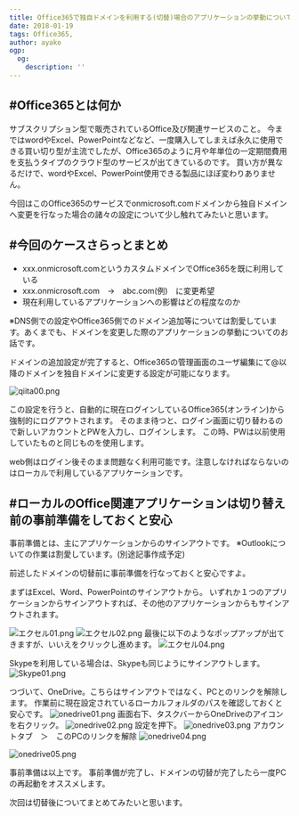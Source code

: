 ```yaml
---
title: Office365で独自ドメインを利用する(切替)場合のアプリケーションの挙動について[前編]
date: 2018-01-19
tags: Office365,
author: ayako
ogp:
  og:
    description: ''
---
```



#Office365とは何か
---

サブスクリプション型で販売されているOffice及び関連サービスのこと。
今まではwordやExcel、PowerPointなどなど、一度購入してしまえば永久に使用できる買い切り型が主流でしたが、Office365のように月や年単位の一定期間費用を支払うタイプのクラウド型のサービスが出てきているのです。
買い方が異なるだけで、wordやExcel、PowerPoint使用できる製品にほぼ変わりありません。

今回はこのOffice365のサービスでonmicrosoft.comドメインから独自ドメインへ変更を行なった場合の諸々の設定について少し触れてみたいと思います。

#今回のケースさらっとまとめ
---

- xxx.onmicrosoft.comというカスタムドメインでOffice365を既に利用している
- xxx.onmicrosoft.com　→　abc.com(例)　に変更希望
- 現在利用しているアプリケーションへの影響はどの程度なのか

※DNS側での設定やOffice365側でのドメイン追加等については割愛しています。あくまでも、ドメインを変更した際のアプリケーションの挙動についてのお話です。

ドメインの追加設定が完了すると、Office365の管理画面のユーザ編集にて@以降のドメインを独自ドメインに変更する設定が可能になります。

![qiita00.png](https://qiita-image-store.s3.amazonaws.com/0/174392/c11dd71f-9392-cf91-4ee7-d1bd9184c140.png)

この設定を行うと、自動的に現在ログインしているOffice365(オンライン)から強制的にログアウトされます。
そのまま待つと、ログイン画面に切り替わるので新しいアカウントとPWを入力し、ログインします。
この時、PWは以前使用していたものと同じものを使用します。

web側はログイン後そのまま問題なく利用可能です。注意しなければならないのはローカルで利用しているアプリケーションです。

#ローカルのOffice関連アプリケーションは切り替え前の事前準備をしておくと安心
---


事前準備とは、主にアプリケーションからのサインアウトです。
※Outlookについての作業は割愛しています。(別途記事作成予定)

前述したドメインの切替前に事前準備を行なっておくと安心ですよ。

まずはExcel、Word、PowerPointのサインアウトから。
いずれか１つのアプリケーションからサインアウトすれば、その他のアプリケーションからもサインアウトされます。

![エクセル01.png](https://qiita-image-store.s3.amazonaws.com/0/174392/70f0a494-642f-277c-37b3-57f858f4fb94.png)
![エクセル02.png](https://qiita-image-store.s3.amazonaws.com/0/174392/2fbf6e2a-5b1a-391e-a02c-ecbfb63e5d19.png)
最後に以下のようなポップアップが出てきますが、いいえをクリックし進めます。
![エクセル04.png](https://qiita-image-store.s3.amazonaws.com/0/174392/6835f7dd-397f-d214-d48b-b4d16f76340b.png)

Skypeを利用している場合は、Skypeも同じようにサインアウトします。
![Skype01.png](https://qiita-image-store.s3.amazonaws.com/0/174392/6fdf867f-650e-7925-8b48-cfd680407036.png)


つづいて、OneDrive。こちらはサインアウトではなく、PCとのリンクを解除します。
作業前に現在設定されているローカルフォルダのパスを確認しておくと安心です。
![onedrive01.png](https://qiita-image-store.s3.amazonaws.com/0/174392/a94eb52d-e9d2-d725-7949-81e0fc9d45c7.png)
画面右下、タスクバーからOneDriveのアイコンを右クリック。
![onedrive02.png](https://qiita-image-store.s3.amazonaws.com/0/174392/a63199b8-ef82-ae47-a254-24507cab5280.png)
設定を押下。
![onedrive03.png](https://qiita-image-store.s3.amazonaws.com/0/174392/c33f7f10-720c-31f5-1a33-86f0b5201767.png)
アカウントタブ　＞　このPCのリンクを解除
![onedrive04.png](https://qiita-image-store.s3.amazonaws.com/0/174392/698f8ec2-0575-9f4f-05f9-2fa9239682b7.png)

![onedrive05.png](https://qiita-image-store.s3.amazonaws.com/0/174392/68b4be5a-77b8-dcd5-9f55-34a7b6699686.png)

事前準備は以上です。
事前準備が完了し、ドメインの切替が完了したら一度PCの再起動をオススメします。

次回は切替後についてまとめてみたいと思います。
